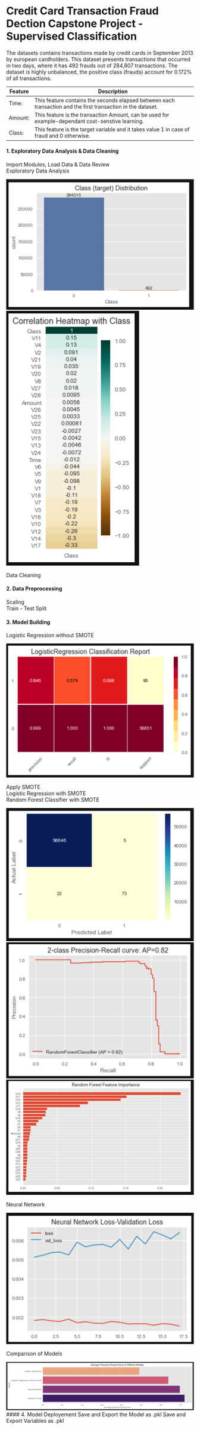 # Credit Card Transaction Fraud Dection Capstone Project - Supervised Classification

The datasets contains transactions made by credit cards in September 2013 by european cardholders. This dataset presents transactions that occurred in two days, where it has 492 frauds out of 284,807 transactions. The dataset is highly unbalanced, the positive class (frauds) account for 0.172% of all transactions.

|Feature | Description|
|---|---|
|Time: |This feature contains the seconds elapsed between each transaction and the first transaction in the dataset.|
|Amount:| This feature is the transaction Amount, can be used for example-dependant cost-senstive learning.|
|Class: |This feature is the target variable and it takes value 1 in case of fraud and 0 otherwise.|


#### 1. Exploratory Data Analysis & Data Cleaning  
Import Modules, Load Data & Data Review  
Exploratory Data Analysis  

<img src='Class_Dist.PNG'>  

<img src='Corr_Class.PNG'>  

Data Cleaning  
#### 2. Data Preprocessing  
Scaling  
Train - Test Split  
#### 3. Model Building  
Logistic Regression without SMOTE  

<img src='Class_Rep.PNG'>  

Apply SMOTE  
Logistic Regression with SMOTE  
Random Forest Classifier with SMOTE  

<img src='Confusion.PNG'>  

<img src='Pre_Rec.PNG'>  

<img src='RF_Feature.PNG'>  

Neural Network  

<img src='NN.PNG'>  

Comparison of Models

<img src='Comparison.PNG'>  
####  4. Model Deployement  
Save and Export the Model as .pkl  
Save and Export Variables as .pkl  